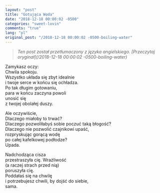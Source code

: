```yaml
---
layout: "post"
title: "Gotująca Woda"
date: "2018-12-18 00:00:02 -0500"
categories: "sweet-lovin"
comments: "true"
lang: "pl"
original_post: "/2018-12-18 00:00:02 -0500-boiling-water"
---
```


> *Ten post został przetłumaczony z języka angielskiego. [Przeczytaj oryginał](/2018-12-18 00:00:02 -0500-boiling-water)*

<!-- more -->
Zamykasz oczy:<br>
Chwila spokoju.<br>
Wszystko układa się zbyt idealnie<br>
i twoje serce w końcu się ochładza.<br>
Po tak długim gotowaniu,<br>
para w końcu zaczyna powoli<br>
unosić się<br>
z twojej obolałej duszy.

Ale oczywiście,<br>
Dlaczego miałoby to trwać?<br>
Dlaczego pozwoliłabyś sobie poczuć taką błogość?<br>
Dlaczego nie pozwolić czajnikowi upaść,<br>
rozpryskując gorącą wodę<br>
po całej kafelkowej podłodze?<br>
Upada.

Nadchodząca cisza<br>
przestraszyła cię. Wrażliwość<br>
(a raczej strach przed nią)<br>
poruszyła cię.<br>
Poddałaś się na chwilę<br>
i potrzebujesz chwili, by dojść do siebie,<br>
sama.